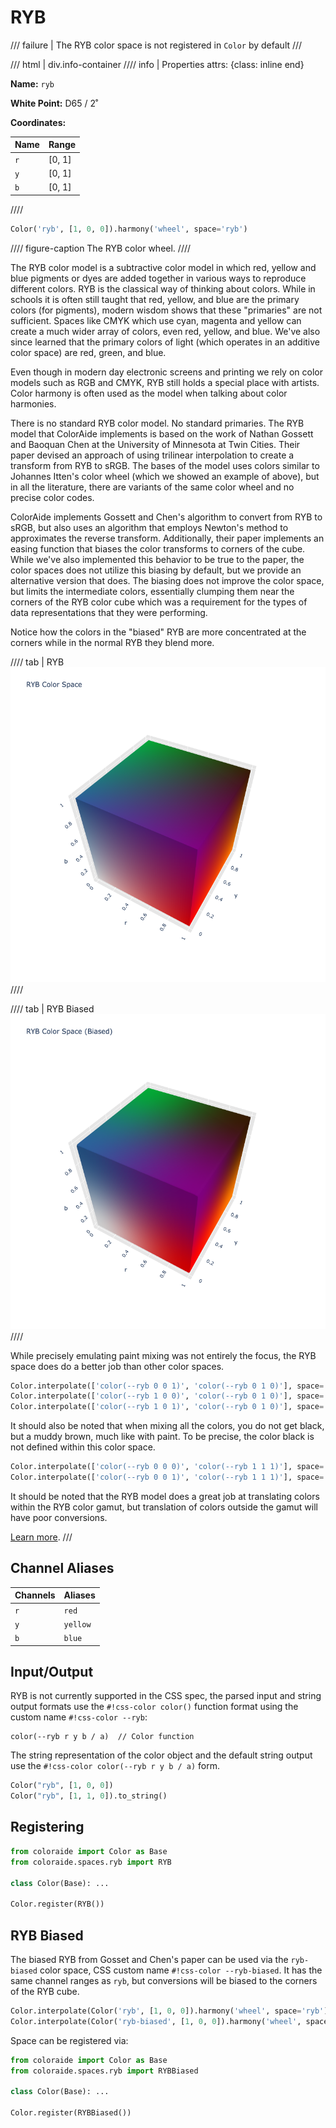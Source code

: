 # RYB

/// failure | The RYB color space is not registered in `Color` by default
///

/// html | div.info-container
//// info | Properties
    attrs: {class: inline end}

**Name:** `ryb`

**White Point:** D65 / 2˚

**Coordinates:**

Name | Range
---- | -----
`r`  | [0, 1]
`y`  | [0, 1]
`b`  | [0, 1]

////


```py play wheel
Color('ryb', [1, 0, 0]).harmony('wheel', space='ryb')
```
//// figure-caption
The RYB color wheel.
////

The RYB color model is a subtractive color model in which red, yellow and blue pigments or dyes are added together
in various ways to reproduce different colors. RYB is the classical way of thinking about colors. While in schools it
is often still taught that red, yellow, and blue are the primary colors (for pigments), modern wisdom shows that these
"primaries" are not sufficient. Spaces like CMYK which use cyan, magenta and yellow can create a much wider array of
colors, even red, yellow, and blue. We've also since learned that the primary colors of light (which operates in an
additive color space) are red, green, and blue.

Even though in modern day electronic screens and printing we rely on color models such as RGB and CMYK, RYB still holds
a special place with artists. Color harmony is often used as the model when talking about color harmonies.

There is no standard RYB color model. No standard primaries. The RYB model that ColorAide implements is based on the
work of Nathan Gossett and Baoquan Chen at the University of Minnesota at Twin Cities. Their paper devised an approach
of using trilinear interpolation to create a transform from RYB to sRGB. The bases of the model uses colors similar to
Johannes Itten's color wheel (which we showed an example of above), but in all the literature, there are variants of the
same color wheel and no precise color codes.

ColorAide implements Gossett and Chen's algorithm to convert from RYB to sRGB, but also uses an algorithm that employs
Newton's method to approximates the reverse transform. Additionally, their paper implements an easing function that
biases the color transforms to corners of the cube. While we've also implemented this behavior to be true to the paper,
the color spaces does not utilize this biasing by default, but we provide an alternative version that does. The biasing
does not improve the color space, but limits the intermediate colors, essentially clumping them near the corners of the
RYB color cube which was a requirement for the types of data representations that they were performing.

Notice how the colors in the "biased" RYB  are more concentrated at the corners while in the normal RYB they blend more.

//// tab | RYB
![RYB](../images/ryb-3d.png)
////

//// tab | RYB Biased
![RYB](../images/ryb-biased-3d.png)
////


While precisely emulating paint mixing was not entirely the focus, the RYB space does do a better job than other color
spaces.

```py play
Color.interpolate(['color(--ryb 0 0 1)', 'color(--ryb 0 1 0)'], space='ryb')
Color.interpolate(['color(--ryb 1 0 0)', 'color(--ryb 0 1 0)'], space='ryb')
Color.interpolate(['color(--ryb 1 0 1)', 'color(--ryb 0 1 0)'], space='ryb')
```

It should also be noted that when mixing all the colors, you do not get black, but a muddy brown, much like with
paint. To be precise, the color black is not defined within this color space.

```py play
Color.interpolate(['color(--ryb 0 0 0)', 'color(--ryb 1 1 1)'], space='ryb')
Color.interpolate(['color(--ryb 0 0 1)', 'color(--ryb 1 1 1)'], space='ryb')
```

It should be noted that the RYB model does a great job at translating colors within the RYB color gamut, but translation
of colors outside the gamut will have poor conversions.

[Learn more](http://bahamas10.github.io/ryb/assets/ryb.pdf).
///

## Channel Aliases

Channels | Aliases
-------- | -------
`r`      | `red`
`y`      | `yellow`
`b`      | `blue`

## Input/Output

RYB is not currently supported in the CSS spec, the parsed input and string output formats use the
`#!css-color color()` function format using the custom name `#!css-color --ryb`:

```css-color
color(--ryb r y b / a)  // Color function
```

The string representation of the color object and the default string output use the
`#!css-color color(--ryb r y b / a)` form.

```py play
Color("ryb", [1, 0, 0])
Color("ryb", [1, 1, 0]).to_string()
```

## Registering

```py
from coloraide import Color as Base
from coloraide.spaces.ryb import RYB

class Color(Base): ...

Color.register(RYB())
```

## RYB Biased

The biased RYB from Gosset and Chen's paper can be used via the `ryb-biased` color space, CSS custom name
`#!css-color --ryb-biased`. It has the same channel ranges as `ryb`, but conversions will be biased to the corners of
the RYB cube.

```py play
Color.interpolate(Color('ryb', [1, 0, 0]).harmony('wheel', space='ryb'), space='ryb')
Color.interpolate(Color('ryb-biased', [1, 0, 0]).harmony('wheel', space='ryb-biased'), space='ryb-biased')
```

Space can be registered via:

```py
from coloraide import Color as Base
from coloraide.spaces.ryb import RYBBiased

class Color(Base): ...

Color.register(RYBBiased())
```

